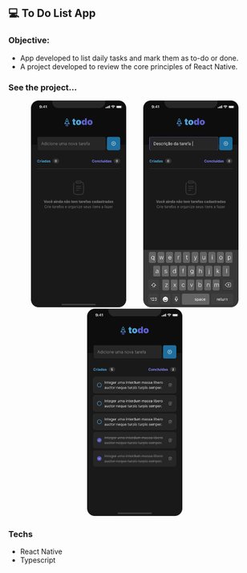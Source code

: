 ## 💻 To Do List App

### Objective:
- App developed to list daily tasks and mark them as to-do or done.
- A project developed to review the core principles of React Native.

### See the project...
<p align="center">
  <img src="./assets/first.png" width="190" hspace="15">
  <img src="./assets/second.png" width="190" hspace="15">
  <img src="./assets/thirdy.png" width="190" hspace="15">
</p>

### Techs
- React Native
- Typescript
